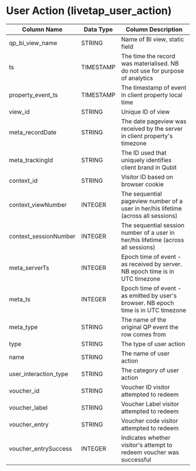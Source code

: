 # User Action (livetap_user_action)

|  **Column Name** | **Data Type** | **Column Description** |
| --- | --- | --- |
|  qp_bi_view_name | STRING | Name of BI view, static field |
|  ts | TIMESTAMP | The time the record was materialised. NB do not use for purpose of analytics |
|  property_event_ts | TIMESTAMP | The timestamp of event in client property local time |
|  view_id | STRING | Unique ID of view |
|  meta_recordDate | STRING | The date pageview was received by the server in client property's timezone |
|  meta_trackingId | STRING | The ID used that uniquely identifies client brand in Qubit |
|  context_id | STRING | Visitor ID based on browser cookie |
|  context_viewNumber | INTEGER | The sequential pageview number of a user in her/his lifetime (across all sessions) |
|  context_sessionNumber | INTEGER | The sequential session number of a user in her/his lifetime (across all sessions) |
|  meta_serverTs | INTEGER | Epoch time of event - as received by server. NB epoch time is in UTC timezone |
|  meta_ts | INTEGER | Epoch time of event - as emitted by user's browser. NB epoch time is in UTC timezone |
|  meta_type | STRING | The name of the original QP event the row comes from |
|  type | STRING | The type of user action |
|  name | STRING | The name of user action |
|  user_interaction_type | STRING | The category of user action |
|  voucher_id | STRING | Voucher ID visitor attempted to redeem |
|  voucher_label | STRING | Voucher Label visitor attempted to redeem |
|  voucher_entry | STRING | Voucher code visitor attempted to redeem |
|  voucher_entrySuccess | INTEGER | Indicates whether visitor's attempt to redeem voucher was successful |
